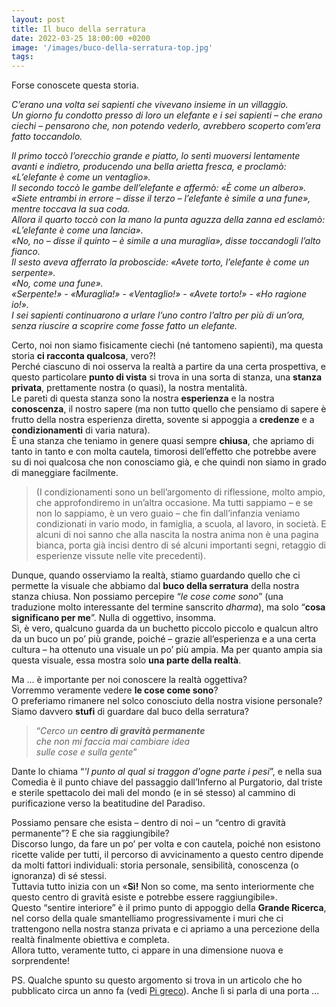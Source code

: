 ```yaml
---
layout: post
title: Il buco della serratura
date: 2022-03-25 18:00:00 +0200
image: '/images/buco-della-serratura-top.jpg'
tags:
---
```


Forse conoscete questa storia.

*C’erano una volta sei sapienti che vivevano insieme in un villaggio.* <br/>
*Un giorno fu condotto presso di loro un elefante e i sei sapienti – che erano ciechi – pensarono che, non potendo vederlo, avrebbero scoperto com’era fatto toccandolo.*

*Il primo toccò l’orecchio grande e piatto, lo sentì muoversi lentamente avanti e indietro, producendo una bella arietta fresca, e proclamò: «L’elefante è come un ventaglio».* <br/>
*Il secondo toccò le gambe dell’elefante e affermò: «È come un albero».* <br/>
*«Siete entrambi in errore – disse il terzo – l’elefante è simile a una fune», mentre toccava la sua coda.* <br/>
*Allora il quarto toccò con la mano la punta aguzza della zanna ed esclamò: «L’elefante è come una lancia».* <br/>
*«No, no – disse il quinto – è simile a una muraglia», disse toccandogli l’alto fianco.* <br/>
*Il sesto aveva afferrato la proboscide: «Avete torto, l’elefante è come un serpente».* <br/>
*«No, come una fune».* <br/>
*«Serpente!» - «Muraglia!» - «Ventaglio!» - «Avete torto!» - «Ho ragione io!».* <br/>
*I sei sapienti continuarono a urlare l’uno contro l’altro per più di un’ora, senza riuscire a scoprire come fosse fatto un elefante.*

Certo, noi non siamo fisicamente ciechi (né tantomeno sapienti), ma questa storia **ci racconta qualcosa**, vero?! <br/>
Perché ciascuno di noi osserva la realtà a partire da una certa prospettiva, e questo particolare **punto di vista** si trova in una sorta di stanza, una **stanza privata**, prettamente nostra (o quasi), la nostra mentalità. <br/>
Le pareti di questa stanza sono la nostra **esperienza** e la nostra **conoscenza**, il nostro sapere (ma non tutto quello che pensiamo di sapere è frutto della nostra esperienza diretta, sovente si appoggia a **credenze** e a **condizionamenti** di varia natura). <br/>
È una stanza che teniamo in genere quasi sempre **chiusa**, che apriamo di tanto in tanto e con molta cautela, timorosi dell’effetto che potrebbe avere su di noi qualcosa che non conosciamo già, e che quindi non siamo in grado di maneggiare facilmente.

> (I condizionamenti sono un bell’argomento di riflessione, molto ampio, che approfondiremo in un’altra occasione. Ma tutti sappiamo – e se non lo sappiamo, è un vero guaio – che fin dall’infanzia veniamo condizionati in vario modo, in famiglia, a scuola, al lavoro, in società. E alcuni di noi sanno che alla nascita la nostra anima non è una pagina bianca, porta già incisi dentro di sé alcuni importanti segni, retaggio di esperienze vissute nelle vite precedenti).

Dunque, quando osserviamo la realtà, stiamo guardando quello che ci permette la visuale che abbiamo dal **buco della serratura** della nostra stanza chiusa. Non possiamo percepire “*le cose come sono*” (una traduzione molto interessante del termine sanscrito *dharma*), ma solo “**cosa significano per me**”. Nulla di oggettivo, insomma. <br/>
Sì, è vero, qualcuno guarda da un buchetto piccolo piccolo e qualcun altro da un buco un po’ più grande, poiché – grazie all’esperienza e a una certa cultura – ha ottenuto una visuale un po’ più ampia. Ma per quanto ampia sia questa visuale, essa mostra solo **una parte della realtà**. 

Ma ... è importante per noi conoscere la realtà oggettiva? <br/>
Vorremmo veramente vedere **le cose come sono**? <br/>
O preferiamo rimanere nel solco conosciuto della nostra visione personale? <br/>
Siamo davvero **stufi** di guardare dal buco della serratura?

> “*Cerco un **centro di gravità permanente*** <br/>
*che non mi faccia mai cambiare idea* <br/>
*sulle cose e sulla gente*”

Dante lo chiama “*'l punto al qual si traggon d'ogne parte i pesi*”, e nella sua Comedia è il punto chiave del passaggio dall’Inferno al Purgatorio, dal triste e sterile spettacolo dei mali del mondo (e in sé stesso) al cammino di purificazione verso la beatitudine del Paradiso.

Possiamo pensare che esista – dentro di noi – un “centro di gravità permanente”? E che sia raggiungibile? <br/>
Discorso lungo, da fare un po’ per volta e con cautela, poiché non esistono ricette valide per tutti, il percorso di avvicinamento a questo centro dipende da molti fattori individuali: storia personale, sensibilità, conoscenza (o ignoranza) di sé stessi. <br/>
Tuttavia tutto inizia con un «**Sì!** Non so come, ma sento interiormente che questo centro di gravità esiste e potrebbe essere raggiungibile». <br/>
Questo “sentire interiore” è il primo punto di appoggio della **Grande Ricerca**, nel corso della quale smantelliamo progressivamente i muri che ci trattengono nella nostra stanza privata e ci apriamo a una percezione della realtà finalmente obiettiva e completa. <br/>
Allora tutto, veramente tutto, ci appare in una dimensione nuova e sorprendente!

PS. Qualche spunto su questo argomento si trova in un articolo che ho pubblicato circa un anno fa (vedi [Pi greco](/2021/03/26/pi-greco/)). Anche lì si parla di una porta ...




